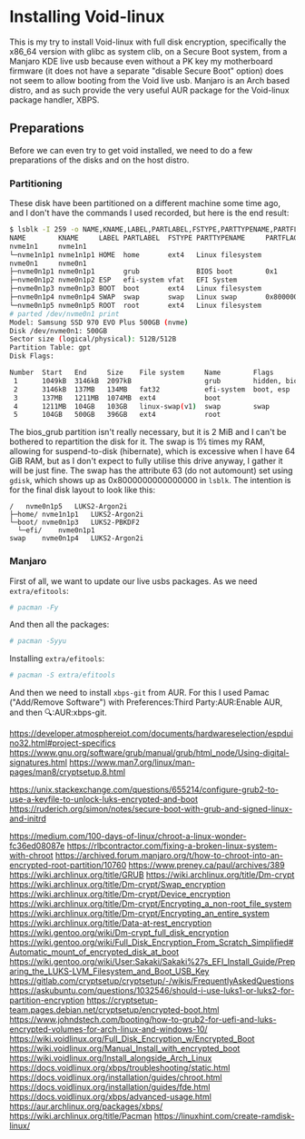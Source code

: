 # Installing Void-linux
This is my try to install Void-linux with full disk encryption, specifically the x86_64 version with glibc as system clib, on a Secure Boot system, from a Manjaro KDE live usb because even without a PK key my motherboard firmware (it does not have a separate "disable Secure Boot" option) does not seem to allow booting from the Void live usb. Manjaro is an Arch based distro, and as such provide the very useful AUR package for the Void-linux package handler, XBPS.
## Preparations
Before we can even try to get void installed, we need to do a few preparations of the disks and on the host distro.
### Partitioning
These disk have been partitioned on a different machine some time ago, and I don't have the commands I used recorded, but here is the end result:
```bash
$ lsblk -I 259 -o NAME,KNAME,LABEL,PARTLABEL,FSTYPE,PARTTYPENAME,PARTFLAGS
NAME        KNAME     LABEL PARTLABEL  FSTYPE PARTTYPENAME     PARTFLAGS
nvme1n1     nvme1n1                                            
└─nvme1n1p1 nvme1n1p1 HOME  home       ext4   Linux filesystem 
nvme0n1     nvme0n1                                            
├─nvme0n1p1 nvme0n1p1       grub              BIOS boot        0x1
├─nvme0n1p2 nvme0n1p2 ESP   efi-system vfat   EFI System       
├─nvme0n1p3 nvme0n1p3 BOOT  boot       ext4   Linux filesystem 
├─nvme0n1p4 nvme0n1p4 SWAP  swap       swap   Linux swap       0x8000000000000000
└─nvme0n1p5 nvme0n1p5 ROOT  root       ext4   Linux filesystem 
# parted /dev/nvme0n1 print
Model: Samsung SSD 970 EVO Plus 500GB (nvme)
Disk /dev/nvme0n1: 500GB
Sector size (logical/physical): 512B/512B
Partition Table: gpt
Disk Flags: 

Number  Start   End     Size    File system     Name        Flags
 1      1049kB  3146kB  2097kB                  grub        hidden, bios_grub
 2      3146kB  137MB   134MB   fat32           efi-system  boot, esp
 3      137MB   1211MB  1074MB  ext4            boot
 4      1211MB  104GB   103GB   linux-swap(v1)  swap        swap
 5      104GB   500GB   396GB   ext4            root

```
The bios_grub partition isn't really necessary, but it is 2 MiB and I can't be bothered to repartition the disk for it. The swap is 1½ times my RAM, allowing for suspend-to-disk (hibernate), which is excessive when I have 64 GiB RAM, but as I don't expect to fully utilise this drive anyway, I gather it will be just fine. The swap has the attribute 63 (do not automount) set using `gdisk`, which shows up as 0x8000000000000000 in `lsblk`.
The intention is for the final disk layout to look like this:
```
/	nvme0n1p5	LUKS2-Argon2i
├─home/	nvme1n1p1	LUKS2-Argon2i
└─boot/	nvme0n1p3	LUKS2-PBKDF2
  └─efi/	nvme0n1p1	
swap	nvme0n1p4	LUKS2-Argon2i
```
### Manjaro 
First of all, we want to update our live usbs packages. As we need `extra/efitools`:
```bash
# pacman -Fy
```
And then all the packages:
```bash
# pacman -Syyu
```
Installing `extra/efitools`:
```bash
# pacman -S extra/efitools
```
And then we need to install `xbps-git` from AUR. For this I used Pamac ("Add/Remove Software") with Preferences:Third Party:AUR:Enable AUR, and then 🔍:AUR:xbps-git.




https://developer.atmosphereiot.com/documents/hardwareselection/espduino32.html#project-specifics
https://www.gnu.org/software/grub/manual/grub/html_node/Using-digital-signatures.html
https://www.man7.org/linux/man-pages/man8/cryptsetup.8.html

https://unix.stackexchange.com/questions/655214/configure-grub2-to-use-a-keyfile-to-unlock-luks-encrypted-and-boot
https://ruderich.org/simon/notes/secure-boot-with-grub-and-signed-linux-and-initrd

https://medium.com/100-days-of-linux/chroot-a-linux-wonder-fc36ed08087e
https://rlbcontractor.com/fixing-a-broken-linux-system-with-chroot
https://archived.forum.manjaro.org/t/how-to-chroot-into-an-encrypted-root-partition/10760
https://www.preney.ca/paul/archives/389
https://wiki.archlinux.org/title/GRUB
https://wiki.archlinux.org/title/Dm-crypt
https://wiki.archlinux.org/title/Dm-crypt/Swap_encryption
https://wiki.archlinux.org/title/Dm-crypt/Device_encryption
https://wiki.archlinux.org/title/Dm-crypt/Encrypting_a_non-root_file_system
https://wiki.archlinux.org/title/Dm-crypt/Encrypting_an_entire_system
https://wiki.archlinux.org/title/Data-at-rest_encryption
https://wiki.gentoo.org/wiki/Dm-crypt_full_disk_encryption
https://wiki.gentoo.org/wiki/Full_Disk_Encryption_From_Scratch_Simplified#Automatic_mount_of_encrypted_disk_at_boot
https://wiki.gentoo.org/wiki/User:Sakaki/Sakaki%27s_EFI_Install_Guide/Preparing_the_LUKS-LVM_Filesystem_and_Boot_USB_Key
https://gitlab.com/cryptsetup/cryptsetup/-/wikis/FrequentlyAskedQuestions
https://askubuntu.com/questions/1032546/should-i-use-luks1-or-luks2-for-partition-encryption
https://cryptsetup-team.pages.debian.net/cryptsetup/encrypted-boot.html
https://www.johndstech.com/booting/how-to-grub2-for-uefi-and-luks-encrypted-volumes-for-arch-linux-and-windows-10/
https://wiki.voidlinux.org/Full_Disk_Encryption_w/Encrypted_Boot
https://wiki.voidlinux.org/Manual_Install_with_encrypted_boot
https://wiki.voidlinux.org/Install_alongside_Arch_Linux
https://docs.voidlinux.org/xbps/troubleshooting/static.html
https://docs.voidlinux.org/installation/guides/chroot.html
https://docs.voidlinux.org/installation/guides/fde.html
https://docs.voidlinux.org/xbps/advanced-usage.html
https://aur.archlinux.org/packages/xbps/
https://wiki.archlinux.org/title/Pacman
https://linuxhint.com/create-ramdisk-linux/
